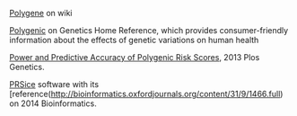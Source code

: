 [Polygene](https://en.wikipedia.org/wiki/Polygene) on wiki

[Polygenic](http://ghr.nlm.nih.gov/glossary=polygenic) on Genetics Home Reference, 
which provides consumer-friendly information about the effects of genetic variations on human health

[Power and Predictive Accuracy of Polygenic Risk Scores](http://journals.plos.org/plosgenetics/article?id=10.1371/journal.pgen.1003348), 2013 Plos Genetics.

[PRSice](http://prsice.info/) software with its [reference(http://bioinformatics.oxfordjournals.org/content/31/9/1466.full) on 2014 Bioinformatics.
